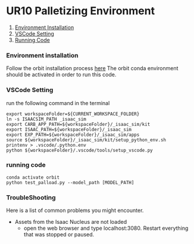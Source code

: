 # UR10 Palletizing Environment

1. [Environment Installation](#environment-installation)
2. [VSCode Setting](#vscode-setting)
3. [Running Code](#running-code)

### Environment installation
Follow the orbit installation process [here](https://isaac-orbit.github.io/orbit/source/setup/installation.html)
The orbit conda environment should be activated in order to run this code.

### VSCode Setting
run the following command in the terminal
```
export workspaceFolder=${CURRENT_WORKSPACE_FOLDER}
ln -s ISAACSIM_PATH _isaac_sim
export CARB_APP_PATH=${workspaceFolder}/_isaac_sim/kit
export ISAAC_PATH=${workspaceFolder}/_isaac_sim
export EXP_PATH=${workspaceFolder}/_isaac_sim/apps
source ${workspaceFolder}/_isaac_sim/kit/setup_python_env.sh
printenv > .vscode/.python.env
python ${workspaceFolder}/.vscode/tools/setup_vscode.py
```

### running code
```
conda activate orbit
python test_palload.py --model_path [MODEL_PATH]
```

### TroubleShooting
Here is a list of common problems you might encounter.

* Assets from the Isaac Nucleus are not loaded
  *  open the web browser and type localhost:3080. Restart everything that was stopped or paused.
